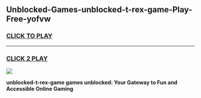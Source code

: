 
## Unblocked-Games-unblocked-t-rex-game-Play-Free-yofvw
<h3>
<a href="https://premium76.site?title=unblocked-t-rex-game&ref=19M">CLICK TO PLAY</a></h3>
<hr>

<h3>
<a href="https://premium76.site?title=unblocked-t-rex-game&ref=19M">CLICK 2 PLAY</a>
  
</h3>

<a href="https://premium76.site?title=unblocked-t-rex-game&ref=19M"><img src="https://clearcache.store/games.png"></a>


**unblocked-t-rex-game games unblocked: Your Gateway to Fun and Accessible Online Gaming**
